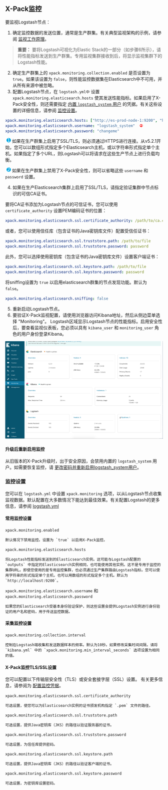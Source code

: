 ## X-Pack监控

要监视Logstash节点：

1. 确定监控数据的发送位置，通常是生产群集。有关典型监视架构的示例，请参阅 [监视工作原理](https://www.elastic.co/guide/en/elastic-stack-overview/6.7/how-monitoring-works.html)。

> **重要：**
> 要将Logstash可视化为Elastic Stack的一部分（如步骤6所示），请将性能指标发送到生产群集。专用监视集群接收到后，将显示监视集群下的Logstash性能。

2. 确定生产群集上的 `xpack.monitoring.collection.enabled` 是否设置为 `true`。如果该设置为 `false`，则性能监控数据集在Elasticsearch中不可用，并从所有来源中被忽略。
3. 配置Logstash节点，在 `logstash.yml中` 设置 `xpack.monitoring.elasticsearch.hosts` 使其发送性能指标。如果启用了X-Pack安全性，则还需要指定 [内置 `logstash_system` 用户](https://www.elastic.co/guide/en/elastic-stack-overview/6.7/built-in-users.html) 的凭据。有关这些设置的详细信息，请参阅 [监控设置](#监控设置)。

```yaml
xpack.monitoring.elasticsearch.hosts: ["http://es-prod-node-1:9200", "http://es-prod-node-2:9200"]  ①
xpack.monitoring.elasticsearch.username: "logstash_system"  ②
xpack.monitoring.elasticsearch.password: "changeme"
```

​	![1](../source/images/common/1.png) 如果在生产群集上启用了SSL/TLS，则必须通过HTTPS进行连接。从v5.2.1开始，您可以以数组形式指定多个Elasticsearch主机，或以字符串形式指定单个主机。如果指定了多个URL，则Logstash可以将请求在这些生产节点上进行负载均衡。

​	![2](../source/images/common/2.png) 如果在生产群集上禁用了X-Pack安全性，则可以省略这些 `username` 和 `password` 设置。

4. 如果在生产Elasticsearch集群上启用了SSL/TLS，请指定验证集群中节点标识的可信CA证书。

要将CA证书添加为Logstash节点的可信证书，您可以使用 `certificate_authority` 设置PEM编码证书的位置：

```yaml
xpack.monitoring.elasticsearch.ssl.certificate_authority: /path/to/ca.crt
```

或者，您可以使用信任库（包含证书的Java密钥库文件）配置受信任证书：

```yaml
xpack.monitoring.elasticsearch.ssl.truststore.path: /path/to/file
xpack.monitoring.elasticsearch.ssl.truststore.password: password
```

此外，您可以选择使用密钥库（包含证书的Java密钥库文件）设置客户端证书：

```yaml
xpack.monitoring.elasticsearch.ssl.keystore.path: /path/to/file
xpack.monitoring.elasticsearch.ssl.keystore.password: password
```

将sniffing设置为 `true` 以启用elasticsearch群集的节点发现功能。默认为 `false`。

```yaml
xpack.monitoring.elasticsearch.sniffing: false
```

5. 重新启动Logstash节点。
6. 要验证X-Pack监视配置，请使用浏览器访问Kibana地址，然后从侧边菜单选择 "Monitoring"。 Logstash区域显示Logstash节点的性能指标。启用安全性后，要查看监视仪表板，您必须以具有 `kibana_user` 和 `monitoring_user` 角色的用户身份登录Kibana。

![monitoring-ui](../source/images/ch-06/monitoring-ui.png)

#### 升级后重新启用监控

从旧版本的X-Pack升级时，出于安全原因，会禁用内置的 `logstash_system` 用户。如需要恢复监控，请 [更改密码并重新启用logstash_system用户](../14-Monitoring-Logstash/Troubleshooting.md#升级后监控失效)。

### 监控设置

您可以在 `logstash.yml` 中设置 `xpack.monitoring` 选项，以从Logstash节点收集监视数据。默认配置在大多数情况下能达到最佳效果。有关配置Logstash的更多信息，请参阅 [logstash.yml](../04-Setting-Up-and-Running-Logstash/logstash.yml.md)

#### 常用监控设置

`xpack.monitoring.enabled`

	默认情况下禁用监控。设置为 `true` 以启用X-Pack监控。
	
`xpack.monitoring.elasticsearch.hosts`

	将Logstash性能指标发送到的Elasticsearch实例。这可能与Logstash配置的 `outputs` 中指定的Elasticsearch实例相同，也可能使用其他实例。这不是专用于监控的集群URL。即使您使用的是专用监控集群，也必须通过生产集群路由Logstash指标。您可以使用字符串的形式指定单个主机，也可以用数组的形式指定多个主机。默认为`http://localhost:9200`。
	
`xpack.monitoring.elasticsearch.username` 和 `xpack.monitoring.elasticsearch.password`

	如果您的Elasticsearch受基本身份验证保护，则这些设置会提供Logstash实例进行身份验证的用户名和密码，用于传送监控数据。

#### 采集监控设置

`xpack.monitoring.collection.interval`

	控制在Logstash端收集和发送数据样本的频率。默认为10秒。如果修改采集时间间隔，请将 `kibana.yml` 中的 `xpack.monitoring.min_interval_seconds` 选项设置为相同的值。

#### X-Pack监控TLS/SSL设置

您可以配置以下传输层安全性（TLS）或安全套接字层（SSL）设置。 有关更多信息，请参阅为 [配置监控凭据](../06-Configuring-Logstash/X-Pack-security.md#配置监控凭据)。

`xpack.monitoring.elasticsearch.ssl.certificate_authority`

	可选设置，使您可以为Elasticsearch实例的证书颁发机构指定 `.pem` 文件的路径。
	
`xpack.monitoring.elasticsearch.ssl.truststore.path`

	可选设置，提供Java密钥库（JKS）的路径以验证服务器的证书。
	
`xpack.monitoring.elasticsearch.ssl.truststore.password`

	可选设置，为信任库提供密码。
	
`xpack.monitoring.elasticsearch.ssl.keystore.path`

	可选设置，提供Java密钥库（JKS）的路径以验证客户端的证书。
	
`xpack.monitoring.elasticsearch.ssl.keystore.password`

	可选设置，为密钥库设置密码。
